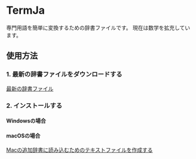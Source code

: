 # TermJa

専門用語を簡単に変換するための辞書ファイルです。
現在は数学を拡充しています。

## 使用方法

### 1. 最新の辞書ファイルをダウンロードする

[最新の辞書ファイル](https://github.com/kakudo415/dict/releases/latest)

### 2. インストールする

#### Windowsの場合

#### macOSの場合

[Macの追加辞書に読み込むためのテキストファイルを作成する](https://support.apple.com/ja-jp/guide/japanese-input-method/jpim10226/mac)
